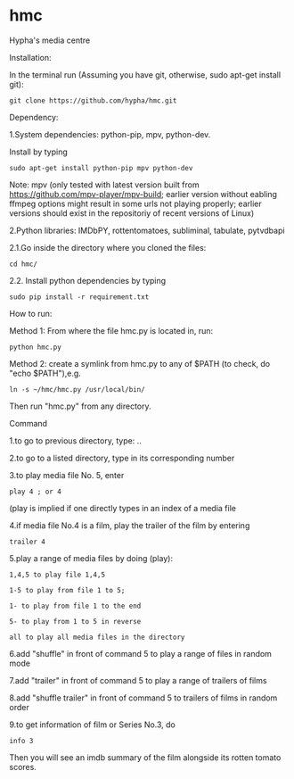 # hmc
Hypha's media centre

Installation:

In the terminal run (Assuming you have git, otherwise, sudo apt-get install git):
		
	git clone https://github.com/hypha/hmc.git




Dependency:

1.System dependencies: python-pip, mpv, python-dev.

Install by typing 

	sudo apt-get install python-pip mpv python-dev

  Note:  mpv (only tested with latest version built from https://github.com/mpv-player/mpv-build; earlier version without eabling ffmpeg options might result in some urls not playing properly; earlier versions should exist in the repositoriy of recent versions of Linux)


2.Python libraries: IMDbPY, rottentomatoes, subliminal, tabulate, pytvdbapi

   2.1.Go inside the directory where you cloned the files:
    
    cd hmc/

   2.2. Install python dependencies by typing 
   
   	sudo pip install -r requirement.txt




How to run:

Method 1: From where the file hmc.py is located in, run:
	
	python hmc.py

Method 2: create a symlink from hmc.py to any of $PATH (to check, do "echo $PATH"),e.g. 
	
	ln -s ~/hmc/hmc.py /usr/local/bin/

Then run "hmc.py" from any directory.



Command

1.to go to previous directory, type: ..

2.to go to a listed directory, type in its corresponding number

3.to play media file No. 5, enter

	play 4 ; or 4

(play is implied if one directly types in an index of a media file

4.if media file No.4 is a film, play the trailer of the film by entering
	
	trailer 4

5.play a range of media files by doing (play):
   
	1,4,5 to play file 1,4,5
   
	1-5 to play from file 1 to 5; 
   	
	1- to play from file 1 to the end 

	5- to play from 1 to 5 in reverse
	
	all to play all media files in the directory

6.add "shuffle" in front of command 5 to play a range of files in random mode

7.add "trailer" in front of command 5 to play a range of trailers of films

8.add "shuffle trailer" in front of command 5 to trailers of films in random order

9.to get information of film or Series No.3, do 
	
	info 3

Then you will see an imdb summary of the film alongside its rotten tomato scores.
